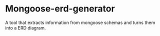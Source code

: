 Mongoose-erd-generator
===============================

A tool that extracts  information from mongoose schemas and turns them into a ERD diagram.

